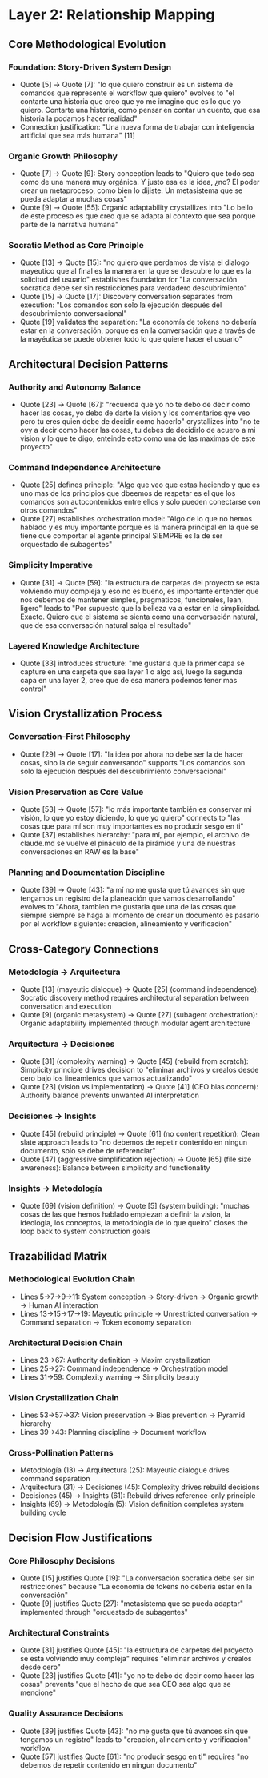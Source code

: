 # Layer 2: Relationship Mapping

## Core Methodological Evolution

### Foundation: Story-Driven System Design
- Quote [5] → Quote [7]: "lo que quiero construir es un sistema de comandos que represente el workflow que quiero" evolves to "el contarte una historia que creo que yo me imagino que es lo que yo quiero. Contarte una historia, como pensar en contar un cuento, que esa historia la podamos hacer realidad"
- Connection justification: "Una nueva forma de trabajar con inteligencia artificial que sea más humana" [11]

### Organic Growth Philosophy
- Quote [7] → Quote [9]: Story conception leads to "Quiero que todo sea como de una manera muy orgánica. Y justo esa es la idea, ¿no? El poder crear un metaproceso, como bien lo dijiste. Un metasistema que se pueda adaptar a muchas cosas"
- Quote [9] → Quote [55]: Organic adaptability crystallizes into "Lo bello de este proceso es que creo que se adapta al contexto que sea porque parte de la narrativa humana"

### Socratic Method as Core Principle
- Quote [13] → Quote [15]: "no quiero que perdamos de vista el dialogo mayeutico que al final es la manera en la que se descubre lo que es la solicitud del usuario" establishes foundation for "La conversación socratica debe ser sin restricciones para verdadero descubrimiento"
- Quote [15] → Quote [17]: Discovery conversation separates from execution: "Los comandos son solo la ejecución después del descubrimiento conversacional"
- Quote [19] validates the separation: "La economía de tokens no debería estar en la conversación, porque es en la conversación que a través de la mayéutica se puede obtener todo lo que quiere hacer el usuario"

## Architectural Decision Patterns

### Authority and Autonomy Balance
- Quote [23] → Quote [67]: "recuerda que yo no te debo de decir como hacer las cosas, yo debo de darte la vision y los comentarios qye veo pero tu eres quien debe de decidir como hacerlo" crystallizes into "no te ovy a decir como hacer las cosas, tu debes de decidirlo de acuero a mi vision y lo que te digo, enteinde esto como una de las maximas de este proyecto"

### Command Independence Architecture
- Quote [25] defines principle: "Algo que veo que estas haciendo y que es uno mas de los principios que dbeemos de respetar es el que los comandos son autocontenidos entre ellos y solo pueden conectarse con otros comandos"
- Quote [27] establishes orchestration model: "Algo de lo que no hemos hablado y es muy importante porque es la manera principal en la que se tiene que comportar el agente principal SIEMPRE es la de ser orquestado de subagentes"

### Simplicity Imperative
- Quote [31] → Quote [59]: "la estructura de carpetas del proyecto se esta volviendo muy compleja y eso no es bueno, es importante entender que nos debemos de mantener simples, pragmaticos, funcionales, lean, ligero" leads to "Por supuesto que la belleza va a estar en la simplicidad. Exacto. Quiero que el sistema se sienta como una conversación natural, que de esa conversación natural salga el resultado"

### Layered Knowledge Architecture
- Quote [33] introduces structure: "me gustaria que la primer capa se capture en una carpeta que sea layer 1 o algo asi, luego la segunda capa en una layer 2, creo que de esa manera podemos tener mas control"

## Vision Crystallization Process

### Conversation-First Philosophy
- Quote [29] → Quote [17]: "la idea por ahora no debe ser la de hacer cosas, sino la de seguir conversando" supports "Los comandos son solo la ejecución después del descubrimiento conversacional"

### Vision Preservation as Core Value
- Quote [53] → Quote [57]: "lo más importante también es conservar mi visión, lo que yo estoy diciendo, lo que yo quiero" connects to "las cosas que para mí son muy importantes es no producir sesgo en ti"
- Quote [37] establishes hierarchy: "para mí, por ejemplo, el archivo de claude.md se vuelve el pináculo de la pirámide y una de nuestras conversaciones en RAW es la base"

### Planning and Documentation Discipline
- Quote [39] → Quote [43]: "a mí no me gusta que tú avances sin que tengamos un registro de la planeación que vamos desarrollando" evolves to "Ahora, tambien me gustaria que una de las cosas que siempre siempre se haga al momento de crear un documento es pasarlo por el workflow siguiente: creacion, alineamiento y verificacion"

## Cross-Category Connections

### Metodología → Arquitectura
- Quote [13] (mayeutic dialogue) → Quote [25] (command independence): Socratic discovery method requires architectural separation between conversation and execution
- Quote [9] (organic metasystem) → Quote [27] (subagent orchestration): Organic adaptability implemented through modular agent architecture

### Arquitectura → Decisiones
- Quote [31] (complexity warning) → Quote [45] (rebuild from scratch): Simplicity principle drives decision to "eliminar archivos y crealos desde cero bajo los lineamientos que vamos actualizando"
- Quote [23] (vision vs implementation) → Quote [41] (CEO bias concern): Authority balance prevents unwanted AI interpretation

### Decisiones → Insights
- Quote [45] (rebuild principle) → Quote [61] (no content repetition): Clean slate approach leads to "no debemos de repetir contenido en ningun documento, solo se debe de referenciar"
- Quote [47] (aggressive simplification rejection) → Quote [65] (file size awareness): Balance between simplicity and functionality

### Insights → Metodología
- Quote [69] (vision definition) → Quote [5] (system building): "muchas cosas de las que hemos hablado empiezan a definir la vision, la ideologia, los conceptos, la metodologia de lo que queiro" closes the loop back to system construction goals

## Trazabilidad Matrix

### Methodological Evolution Chain
- Lines 5→7→9→11: System conception → Story-driven → Organic growth → Human AI interaction
- Lines 13→15→17→19: Mayeutic principle → Unrestricted conversation → Command separation → Token economy separation

### Architectural Decision Chain  
- Lines 23→67: Authority definition → Maxim crystallization
- Lines 25→27: Command independence → Orchestration model
- Lines 31→59: Complexity warning → Simplicity beauty

### Vision Crystallization Chain
- Lines 53→57→37: Vision preservation → Bias prevention → Pyramid hierarchy
- Lines 39→43: Planning discipline → Document workflow

### Cross-Pollination Patterns
- Metodología (13) → Arquitectura (25): Mayeutic dialogue drives command separation
- Arquitectura (31) → Decisiones (45): Complexity drives rebuild decisions
- Decisiones (45) → Insights (61): Rebuild drives reference-only principle
- Insights (69) → Metodología (5): Vision definition completes system building cycle

## Decision Flow Justifications

### Core Philosophy Decisions
- Quote [15] justifies Quote [19]: "La conversación socratica debe ser sin restricciones" because "La economía de tokens no debería estar en la conversación"
- Quote [9] justifies Quote [27]: "metasistema que se pueda adaptar" implemented through "orquestado de subagentes"

### Architectural Constraints
- Quote [31] justifies Quote [45]: "la estructura de carpetas del proyecto se esta volviendo muy compleja" requires "eliminar archivos y crealos desde cero"
- Quote [23] justifies Quote [41]: "yo no te debo de decir como hacer las cosas" prevents "que el hecho de que sea CEO sea algo que se mencione"

### Quality Assurance Decisions
- Quote [39] justifies Quote [43]: "no me gusta que tú avances sin que tengamos un registro" leads to "creacion, alineamiento y verificacion" workflow
- Quote [57] justifies Quote [61]: "no producir sesgo en ti" requires "no debemos de repetir contenido en ningun documento"